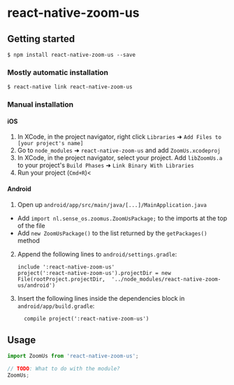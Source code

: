 # react-native-zoom-us

## Getting started

`$ npm install react-native-zoom-us --save`

### Mostly automatic installation

`$ react-native link react-native-zoom-us`

### Manual installation


#### iOS

1. In XCode, in the project navigator, right click `Libraries` ➜ `Add Files to [your project's name]`
2. Go to `node_modules` ➜ `react-native-zoom-us` and add `ZoomUs.xcodeproj`
3. In XCode, in the project navigator, select your project. Add `libZoomUs.a` to your project's `Build Phases` ➜ `Link Binary With Libraries`
4. Run your project (`Cmd+R`)<

#### Android

1. Open up `android/app/src/main/java/[...]/MainApplication.java`
  - Add `import nl.sense_os.zoomus.ZoomUsPackage;` to the imports at the top of the file
  - Add `new ZoomUsPackage()` to the list returned by the `getPackages()` method
2. Append the following lines to `android/settings.gradle`:
  	```
  	include ':react-native-zoom-us'
  	project(':react-native-zoom-us').projectDir = new File(rootProject.projectDir, 	'../node_modules/react-native-zoom-us/android')
  	```
3. Insert the following lines inside the dependencies block in `android/app/build.gradle`:
  	```
      compile project(':react-native-zoom-us')
  	```


## Usage
```javascript
import ZoomUs from 'react-native-zoom-us';

// TODO: What to do with the module?
ZoomUs;
```
